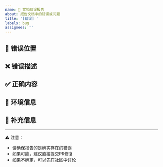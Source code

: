 ```yaml
---
name: 🐛 文档错误报告
about: 报告文档中的错误或问题
title: '[错误] '
labels: bug
assignees: ''
---
```


## 📍 错误位置

<!-- 请提供出现错误的具体文档位置（文件路径、章节、段落等） -->

## ❌ 错误描述

<!-- 详细描述发现的错误，可以是：
- 文字错误
- 链接失效
- 内容过时
- 格式问题
等 -->

## ✅ 正确内容

<!-- 如果知道正确的内容，请提供 -->

## 📱 环境信息

<!-- 如果是显示或格式问题，请提供：
- 使用的设备
- 浏览器类型和版本
- 显示截图
等 -->

## 📝 补充信息

<!-- 其他需要补充的信息 -->

---
⚠️ 注意：
- 请确保报告的是确实存在的错误
- 如果可能，建议直接提交PR修复
- 如果不确定，可以先在社区中讨论
